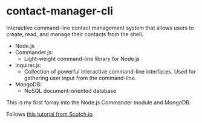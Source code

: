 # contact-manager-cli
Interactive command-line contact management system that allows users to create, read, and manage their contacts from the shell. 
* Node.js
* Commander.js: 
  - Light-weight command-line library for Node.js
* Inquirer.js: 
  - Collection of powerful interactive command-line interfaces. Used for gathering user input from the command-line.
* MongoDB: 
  - NoSQL document-oriented database

This is my first forray into the Node.js Commander module and MongoDB. 

Follows [this tutorial from Scotch.io](https://scotch.io/tutorials/build-an-interactive-command-line-application-with-nodejs#steps-to-building-an-interactive-command-line-application-with-nodejs).
